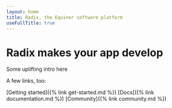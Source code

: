 ```yaml
---
layout: home
title: Radix, the Equinor software platform
useFullTitle: true
---
```


# Radix makes your app **develop**

Some uplifting intro here

A few links, too:

[Getting started]({% link get-started.md %})
[Docs]({% link documentation.md %})
[Community]({% link community.md %})
